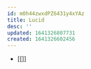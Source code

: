 ```yaml
---
id: m0h44zwxdPZ6431y4xYAz
title: Lucid
desc: ''
updated: 1641326807731
created: 1641326602456
---
```


- [[]]
